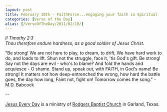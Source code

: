 ```yaml
---
layout: post
title: February 10th - FaithForce...engaging your faith in Spiritual
categories: [Verse of the Day]
alias: [/VerseOfTheDay/2011/02/10/]
---
```


_II Timothy 2:3  
Thou therefore endure hardness, as a good soldier of Jesus Christ._

"Be strong! We are not here to play, to dream, to drift,
We have hard work to do, and loads to lift.
Shun not the struggle, face it, 'tis God's gift.
Be strong! Say not the days are evil - who's to blame?
And fold the hands and acquiesce - O shame.
Stand up, speak out, with FAITH, in God's name!
Be strong! It matters not how deep-entrenched the wrong,
how hard the battle goes, the day how long,
Faint not, fight on! Tomorrow comes the song." - M.D. Babcock

 --

<a href=http://jesuseveryday.net>Jesus Every Day</a> is a ministry of <a href=http://rodgersbaptist.net>Rodgers Baptist Church</a> in Garland, Texas.
